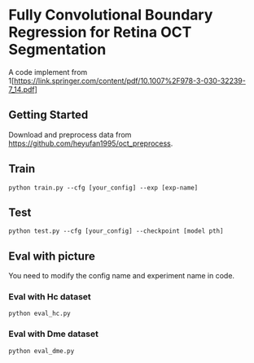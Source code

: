# Fully Convolutional Boundary Regression for Retina OCT Segmentation

A code implement from 1[https://link.springer.com/content/pdf/10.1007%2F978-3-030-32239-7_14.pdf]

## Getting Started

Download and preprocess data from https://github.com/heyufan1995/oct_preprocess.

## Train
```
python train.py --cfg [your_config] --exp [exp-name]
```

## Test

```
python test.py --cfg [your_config] --checkpoint [model pth]
```

## Eval with picture

You need to modify the config name and experiment name in code.
### Eval with Hc dataset
```
python eval_hc.py
```

### Eval with Dme dataset
```
python eval_dme.py
```